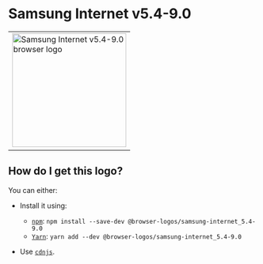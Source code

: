 # Samsung Internet v5.4-9.0

<table>
    <tr height=240>
        <td>
            <a href="https://github.com/alrra/browser-logos/tree/019f43fd277161ae1455d5815be1507be63d5670/src/archive/samsung-internet_5.4-9.0">
                <img width=230 src="https://raw.githubusercontent.com/alrra/browser-logos/019f43fd277161ae1455d5815be1507be63d5670/src/archive/samsung-internet_5.4-9.0/samsung-internet_5.4-9.0_512x512.png" alt="Samsung Internet v5.4-9.0 browser logo">
            </a>
        </td>
    </tr>
</table>

## How do I get this logo?

You can either:

* Install it using:

  * [`npm`][npm]: `npm install --save-dev @browser-logos/samsung-internet_5.4-9.0`
  * [`Yarn`][yarn]: `yarn add --dev @browser-logos/samsung-internet_5.4-9.0`

* Use [`cdnjs`][cdnjs].

<!-- Link labels: -->

[cdnjs]: https://cdnjs.com/libraries/browser-logos
[npm]: https://www.npmjs.com/
[yarn]: https://yarnpkg.com/
